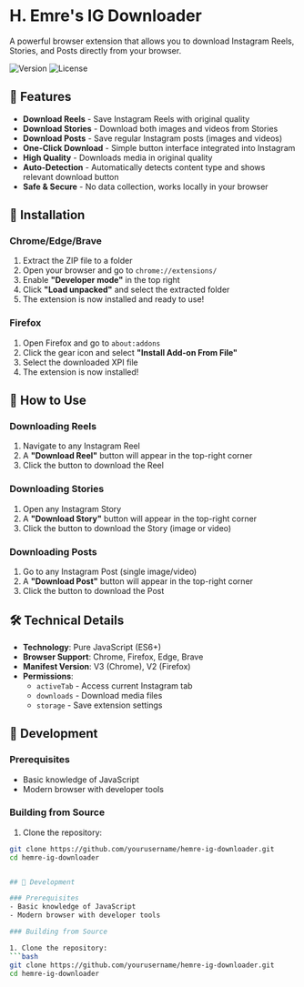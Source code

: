 # H. Emre's IG Downloader

A powerful browser extension that allows you to download Instagram Reels, Stories, and Posts directly from your browser.

![Version](https://img.shields.io/badge/version-4.6-blue.svg)
![License](https://img.shields.io/badge/license-MIT-green.svg)

## 🌟 Features

- **Download Reels** - Save Instagram Reels with original quality
- **Download Stories** - Download both images and videos from Stories
- **Download Posts** - Save regular Instagram posts (images and videos)
- **One-Click Download** - Simple button interface integrated into Instagram
- **High Quality** - Downloads media in original quality
- **Auto-Detection** - Automatically detects content type and shows relevant download button
- **Safe & Secure** - No data collection, works locally in your browser

## 🚀 Installation

### Chrome/Edge/Brave

1. Extract the ZIP file to a folder
2. Open your browser and go to `chrome://extensions/`
3. Enable **"Developer mode"** in the top right
4. Click **"Load unpacked"** and select the extracted folder
5. The extension is now installed and ready to use!

### Firefox

1. Open Firefox and go to `about:addons`
2. Click the gear icon and select **"Install Add-on From File"**
3. Select the downloaded XPI file
4. The extension is now installed!

## 📖 How to Use

### Downloading Reels
1. Navigate to any Instagram Reel
2. A **"Download Reel"** button will appear in the top-right corner
3. Click the button to download the Reel

### Downloading Stories
1. Open any Instagram Story
2. A **"Download Story"** button will appear in the top-right corner
3. Click the button to download the Story (image or video)

### Downloading Posts
1. Go to any Instagram Post (single image/video)
2. A **"Download Post"** button will appear in the top-right corner
3. Click the button to download the Post

## 🛠️ Technical Details

- **Technology**: Pure JavaScript (ES6+)
- **Browser Support**: Chrome, Firefox, Edge, Brave
- **Manifest Version**: V3 (Chrome), V2 (Firefox)
- **Permissions**: 
  - `activeTab` - Access current Instagram tab
  - `downloads` - Download media files
  - `storage` - Save extension settings

## 🔧 Development

### Prerequisites
- Basic knowledge of JavaScript
- Modern browser with developer tools

### Building from Source

1. Clone the repository:
```bash
git clone https://github.com/yourusername/hemre-ig-downloader.git
cd hemre-ig-downloader


## 🔧 Development

### Prerequisites
- Basic knowledge of JavaScript
- Modern browser with developer tools

### Building from Source

1. Clone the repository:
```bash
git clone https://github.com/yourusername/hemre-ig-downloader.git
cd hemre-ig-downloader
